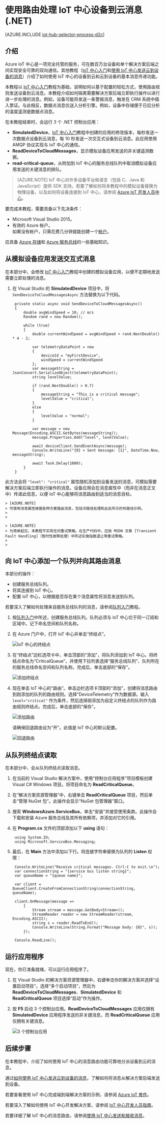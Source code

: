 <properties
    pageTitle="使用路由处理 Azure IoT 中心设备到云消息 (.NET) | Azure"
    description="如何使用路由规则和自定义终结点将消息发送到其他后端服务，从而处理 IoT 中心设备到云消息。"
    services="iot-hub"
    documentationcenter=".net"
    author="dominicbetts"
    manager="timlt"
    editor="" />
<tags
    ms.assetid="5177bac9-722f-47ef-8a14-b201142ba4bc"
    ms.service="iot-hub"
    ms.devlang="csharp"
    ms.topic="article"
    ms.tgt_pltfrm="na"
    ms.workload="na"
    ms.date="01/31/2017"
    wacn.date="03/10/2017"
    ms.author="dobett" />  


# 使用路由处理 IoT 中心设备到云消息 \(.NET\)

[AZURE.INCLUDE [iot-hub-selector-process-d2c](../../includes/iot-hub-selector-process-d2c.md)]

## 介绍
Azure IoT 中心是一项完全托管的服务，可在数百万台设备和单个解决方案后端之间实现安全可靠的双向通信。其他教程（[IoT 中心入门]和[使用 IoT 中心发送云到设备的消息][lnk-c2d]）介绍了如何使用 IoT 中心的设备到云和云到设备的基本消息传递功能。

本教程以 [IoT 中心入门]教程为基础，说明如何以基于配置的轻松方式，使用路由规则发送设备到云消息。本教程介绍如何隔离需要解决方案后端立即执行操作以进行进一步处理的消息。例如，设备可能将发送一条警报消息，触发在 CRM 系统中插入票证。与此相反，数据点消息仅送入分析引擎。例如，设备中存储便于日后分析的温度遥测是数据点消息。

在本教程结束时，会运行 3 个 .NET 控制台应用：

* **SimulatedDevice**，[IoT 中心入门]教程中创建的应用的修改版本，每秒发送一次数据点设备到云消息，每 10 秒发送一次交互式设备到云消息。此应用使用 AMQP 协议实现与 IoT 中心的通信。
* **ReadDeviceToCloudMessages**，显示模拟设备应用发送的非关键遥测数据。
* **read-critical-queue**，从附加到 IoT 中心的服务总线队列中取消模拟设备应用发送的关键消息的排队。

> [AZURE.NOTE]
IoT 中心对许多设备平台和语言（包括 C、Java 和 JavaScript）提供 SDK 支持。若要了解如何将本教程中的模拟设备替换为物理设备，以及如何将设备连接到 IoT 中心，请参阅 [Azure IoT 开发人员中心]。
> 
> 

要完成本教程，需要具备以下先决条件：

* Microsoft Visual Studio 2015。
* 有效的 Azure 帐户。<br/>如果没有帐户，只需花费几分钟就能创建一个[帐户](/pricing/1rmb-trial/)。

应具备 [Azure 存储]和 [Azure 服务总线]的一些基础知识。

## 从模拟设备应用发送交互式消息
在本部分中，会修改 [IoT 中心入门]教程中创建的模拟设备应用，以便不定期地发送需要立即处理的消息。

1. 在 Visual Studio 的 **SimulatedDevice** 项目中，将 `SendDeviceToCloudMessagesAsync` 方法替换为以下代码。
   
    
        private static async void SendDeviceToCloudMessagesAsync()
        {
            double avgWindSpeed = 10; // m/s
            Random rand = new Random();

            while (true)
            {
                double currentWindSpeed = avgWindSpeed + rand.NextDouble() * 4 - 2;

                var telemetryDataPoint = new
                {
                    deviceId = "myFirstDevice",
                    windSpeed = currentWindSpeed
                };
                var messageString = JsonConvert.SerializeObject(telemetryDataPoint);
                string levelValue;

                if (rand.NextDouble() > 0.7)
                {
                    messageString = "This is a critical message";
                    levelValue = "critical";
                }
                else
                {
                    levelValue = "normal";
                }
                
                var message = new Message(Encoding.ASCII.GetBytes(messageString));
                message.Properties.Add("level", levelValue);
                
                await deviceClient.SendEventAsync(message);
                Console.WriteLine("{0} > Sent message: {1}", DateTime.Now, messageString);

                await Task.Delay(1000);
            }
        }
    
   
此方法会将 `"level": "critical"` 属性随机添加到设备发送的消息，可模拟需要解决方案后端立即执行操作的消息。设备应用会在消息属性中（而非在消息正文中）传递此信息，以便 IoT 中心能够将消息路由到适当的消息目标。

    > [AZURE.NOTE]
    > 可使用消息属性根据各种方案路由消息，包括冷路径处理和此处所示的热路径示例。
    > 
    > 
   
    > [AZURE.NOTE]
    > 为简单起见，本教程不实现任何重试策略。在生产代码中，应按 MSDN 文章 [Transient Fault Handling]（暂时性故障处理）中所述实施指数退让等重试策略。
    > 
    > 

## 向 IoT 中心添加一个队列并向其路由消息
本部分的操作：

* 创建服务总线队列。
* 将其连接到 IoT 中心。
* 配置 IoT 中心，以根据是否存在某个消息属性将消息发送到队列。

若要深入了解如何处理来自服务总线队列的消息，请参阅[队列入门][Service Bus queue]教程。

1. 按[队列入门][Service Bus queue]中所述，创建服务总线队列。队列必须与 IoT 中心位于同一订阅和区域中。记下命名空间和队列名称。

2. 在 Azure 门户中，打开 IoT 中心并单击“终结点”。
    
    ![IoT 中心的终结点][30]  


3. 在“终结点”边栏选项卡中，单击顶部的“添加”，将队列添加到 IoT 中心。将终结点命名为“CriticalQueue”，并使用下拉列表选择“服务总线队列”、队列所在的服务总线命名空间和队列名称。完成后，单击底部的“保存”。
    
    ![添加终结点][31]  

    
4. 现在单击 IoT 中心的“路由”。单击边栏选项卡顶部的“添加”，创建将消息路由到刚添加的队列的路由规则。选择“DeviceTelemetry”作为数据源。输入 `level="critical"` 作为条件，然后选择刚添加为自定义终结点的队列作为路由规则终结点。完成后，单击底部的“保存”。
    
    ![添加路由][32]  

    
    请确保回退路由设为“开”。此值是 IoT 中心的默认配置。
    
    ![回退路由][33]  


## 从队列终结点读取
在本部分中，会从队列终结点读取消息。

1. 在当前的 Visual Studio 解决方案中，使用“控制台应用程序”项目模板创建 Visual C# Windows 项目。将项目命名为 **ReadCriticalQueue**。

2. 在“解决方案资源管理器”中，右键单击 **ReadCriticalQueue** 项目，然后单击“管理 NuGet 包”。此操作会显示“NuGet 包管理器”窗口。

3. 搜索 **WindowsAzure.ServiceBus**，单击“安装”并接受使用条款。此操作会下载和安装 Azure 服务总线及其所有依赖项，并添加对它的引用。

4. 在 **Program.cs** 文件的顶部添加以下 **using** 语句：
   
    
        using System.IO;
        using Microsoft.ServiceBus.Messaging;
    

5. 最后，在 **Main** 方法中添加以下行。将连接字符串替换为队列的 **Listen** 权限：
   
    
        Console.WriteLine("Receive critical messages. Ctrl-C to exit.\n");
        var connectionString = "{service bus listen string}";
        var queueName = "{queue name}";
        
        var client = QueueClient.CreateFromConnectionString(connectionString, queueName);
    
        client.OnMessage(message =>
            {
                Stream stream = message.GetBody<Stream>();
                StreamReader reader = new StreamReader(stream, Encoding.ASCII);
                string s = reader.ReadToEnd();
                Console.WriteLine(String.Format("Message body: {0}", s));
            });
            
        Console.ReadLine();
    

## 运行应用程序
现在，你已准备就绪，可以运行应用程序了。

1. 在 Visual Studio 的解决方案资源管理器中，右键单击你的解决方案并选择“设置启动项目”。选择“多个启动项目”，然后为 **ReadDeviceToCloudMessages**、**SimulatedDevice** 和 **ReadCriticalQueue** 项目选择“启动”作为操作。
2. 按 **F5** 启动 3 个控制台应用。**ReadDeviceToCloudMessages** 应用仅拥有 **SimulatedDevice** 应用程序发送的非关键消息，而 **ReadCriticalQueue** 应用仅拥有关键消息。
   
   ![3 个控制台应用][50]  


## 后续步骤
在本教程中，介绍了如何使用 IoT 中心的消息路由功能可靠地分派设备到云的消息。

通过[如何使用 IoT 中心发送云到设备的消息][lnk-c2d]，了解如何将消息从解决方案后端发送到设备。

若要查看使用 IoT 中心完成端到端解决方案的示例，请参阅 [Azure IoT 套件][lnk-suite]。

若要深入了解如何使用 IoT 中心开发解决方案，请参阅 [IoT 中心开发人员指南]。

若要详细了解 IoT 中心的消息路由，请参阅[使用 IoT 中心发送和接收消息][lnk-devguide-messaging]。

<!-- Images. -->

[50]: ./media/iot-hub-csharp-csharp-process-d2c/run1.png
[10]: ./media/iot-hub-csharp-csharp-process-d2c/create-identity-csharp1.png

[30]: ./media/iot-hub-csharp-csharp-process-d2c/click-endpoints.png
[31]: ./media/iot-hub-csharp-csharp-process-d2c/endpoint-creation.png
[32]: ./media/iot-hub-csharp-csharp-process-d2c/route-creation.png
[33]: ./media/iot-hub-csharp-csharp-process-d2c/fallback-route.png

<!-- Links -->

[Azure Blob storage]: /documentation/articles/storage-dotnet-how-to-use-blobs/
[Azure Data Factory]: /documentation/services/data-factory/
[HDInsight (Hadoop)]: /documentation/services/hdinsight/
[Service Bus Queue]: /documentation/articles/service-bus-dotnet-get-started-with-queues/

[Azure IoT Hub developer guide - Device to cloud]: /documentation/articles/iot-hub-devguide-messaging/

[Azure 存储]: /documentation/services/storage/
[Azure 服务总线]: /documentation/services/service-bus/

[IoT 中心开发人员指南]: /documentation/articles/iot-hub-devguide/
[IoT 中心入门]: /documentation/articles/iot-hub-csharp-csharp-getstarted/
[lnk-devguide-messaging]: /documentation/articles/iot-hub-devguide-messaging/
[Azure IoT 开发人员中心]: /develop/iot
[lnk-service-fabric]: /documentation/services/service-fabric/
[lnk-stream-analytics]: /documentation/services/stream-analytics/
[lnk-event-hubs]: /documentation/services/event-hubs/
[Transient Fault Handling]: https://msdn.microsoft.com/library/hh675232.aspx

<!-- Links -->

[About Azure Storage]: /documentation/articles/storage-create-storage-account/#create-a-storage-account
[Get Started with Event Hubs]: /documentation/articles/event-hubs-dotnet-standard-getstarted-send/
[Azure Storage scalability Guidelines]: /documentation/articles/storage-scalability-targets/
[Azure Block Blobs]: https://msdn.microsoft.com/zh-cn/library/azure/ee691964.aspx
[Event Hubs]: /documentation/articles/event-hubs-what-is-event-hubs/
[EventProcessorHost]: http://msdn.microsoft.com/zh-cn/library/azure/microsoft.servicebus.messaging.eventprocessorhost(v=azure.95).aspx
[Event Hubs Programming Guide]: /documentation/articles/event-hubs-programming-guide/
[Transient Fault Handling]: https://msdn.microsoft.com/zh-cn/library/hh680901(v=pandp.50).aspx
[Build multi-tier applications with Service Bus]: /documentation/articles/service-bus-dotnet-multi-tier-app-using-service-bus-queues/

[lnk-classic-portal]: https://manage.windowsazure.cn
[lnk-c2d]: /documentation/articles/iot-hub-csharp-csharp-process-d2c/
[lnk-suite]: /documentation/services/iot-suite/

<!---HONumber=Mooncake_0306_2017-->
<!--Update_Description:update wording and code-->